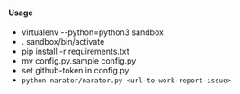 #### Usage

  - virtualenv --python=python3 sandbox
  - . sandbox/bin/activate
  - pip install -r requirements.txt
  - mv config.py.sample config.py
  - set github-token in config.py
  - `python narator/narator.py <url-to-work-report-issue>`
